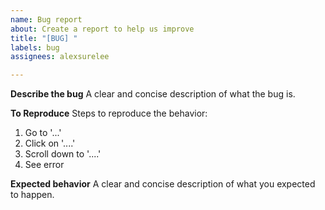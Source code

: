 ```yaml
---
name: Bug report
about: Create a report to help us improve
title: "[BUG] "
labels: bug
assignees: alexsurelee

---
```


**Describe the bug**
A clear and concise description of what the bug is.

**To Reproduce**
Steps to reproduce the behavior:
1. Go to '...'
2. Click on '....'
3. Scroll down to '....'
4. See error

**Expected behavior**
A clear and concise description of what you expected to happen.
